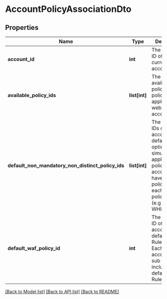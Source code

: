 # AccountPolicyAssociationDto

## Properties
Name | Type | Description | Notes
------------ | ------------- | ------------- | -------------
**account_id** | **int** | The Imperva ID of the current account. | [optional] 
**available_policy_ids** | **list[int]** | The account’s available policies. These policies can be applied to the websites in the account | [optional] 
**default_non_mandatory_non_distinct_policy_ids** | **list[int]** | The Imperva IDs of the account’s default, optional and simultaneously applied policies. An account can have multiple policies for each of these policy types. (e.g ACL, WHITELIST) | [optional] 
**default_waf_policy_id** | **int** | The Imperva ID of the account’s default WAF Rules policy. Each Imperva account and sub account includes a default WAF Rules policy. | [optional] 

[[Back to Model list]](../README.md#documentation-for-models) [[Back to API list]](../README.md#documentation-for-api-endpoints) [[Back to README]](../README.md)

